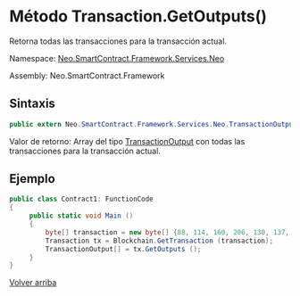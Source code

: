 # Método Transaction.GetOutputs()

Retorna todas las transacciones para la transacción actual.

Namespace: [Neo.SmartContract.Framework.Services.Neo](../../Neo.md)

Assembly: Neo.SmartContract.Framework

## Sintaxis

```c#
public extern Neo.SmartContract.Framework.Services.Neo.TransactionOutput[] GetOutputs ()
```

Valor de retorno: Array del tipo [TransactionOutput](../TransactionOutput.md) con todas las transacciones para la transacción actual.

## Ejemplo

```c#
public class Contract1: FunctionCode
{
     public static void Main ()
     {
         byte[] transaction = new byte[] {88, 114, 160, 206, 130, 137, 41, 94, 119, 120, 242, 71, 232, 244, 3, 20, 165, 69, 182, 106, 185, 119, 239, 183, 65, 174, 220, 157, 251, 28, 215};
         Transaction tx = Blockchain.GetTransaction (transaction);
         TransactionOutput[] = tx.GetOutputs ();
     }
}
```



[Volver arriba](../Transaction.md)
